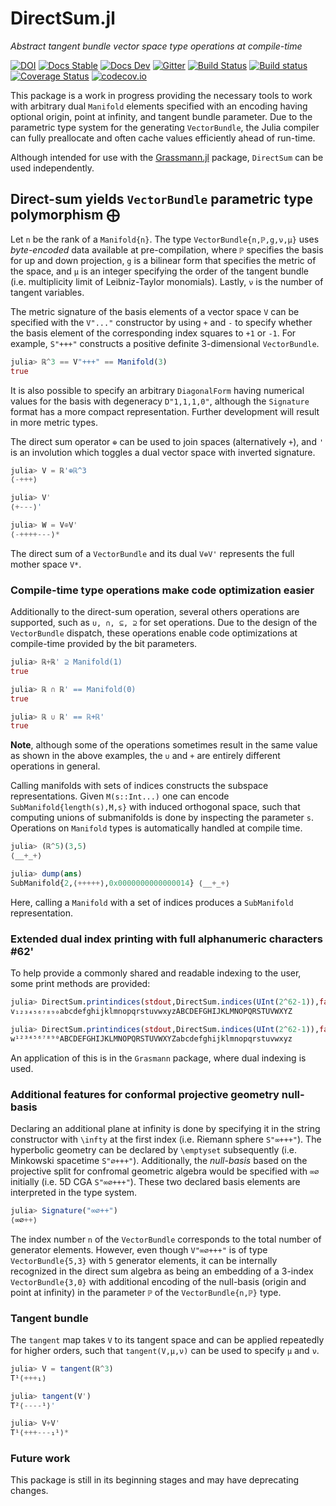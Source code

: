 # DirectSum.jl

*Abstract tangent bundle vector space type operations at compile-time*

[![DOI](https://zenodo.org/badge/169765288.svg)](https://zenodo.org/badge/latestdoi/169765288)
[![Docs Stable](https://img.shields.io/badge/docs-stable-blue.svg)](https://grassmann.crucialflow.com/stable)
[![Docs Dev](https://img.shields.io/badge/docs-dev-blue.svg)](https://grassmann.crucialflow.com/dev)
[![Gitter](https://badges.gitter.im/Grassmann-jl/community.svg)](https://gitter.im/Grassmann-jl/community?utm_source=badge&utm_medium=badge&utm_campaign=pr-badge)
[![Build Status](https://travis-ci.org/chakravala/DirectSum.jl.svg?branch=master)](https://travis-ci.org/chakravala/DirectSum.jl)
[![Build status](https://ci.appveyor.com/api/projects/status/ipaggdeq2f1509pl?svg=true)](https://ci.appveyor.com/project/chakravala/directsum-jl)
[![Coverage Status](https://coveralls.io/repos/chakravala/DirectSum.jl/badge.svg?branch=master&service=github)](https://coveralls.io/github/chakravala/DirectSum.jl?branch=master)
[![codecov.io](https://codecov.io/github/chakravala/DirectSum.jl/coverage.svg?branch=master)](https://codecov.io/github/chakravala/DirectSum.jl?branch=master)

This package is a work in progress providing the necessary tools to work with arbitrary dual `Manifold` elements specified with an encoding having optional origin, point at infinity, and tangent bundle parameter. Due to the parametric type system for the generating `VectorBundle`, the Julia compiler can fully preallocate and often cache values efficiently ahead of run-time.

Although intended for use with the [Grassmann.jl](https://github.com/chakravala/Grassmann.jl) package, `DirectSum` can be used independently.

## Direct-sum yields `VectorBundle` parametric type polymorphism ⨁

Let `n` be the rank of a `Manifold{n}`.
The type `VectorBundle{n,ℙ,g,ν,μ}` uses *byte-encoded* data available at pre-compilation, where
`ℙ` specifies the basis for up and down projection,
`g` is a bilinear form that specifies the metric of the space,
and `μ` is an integer specifying the order of the tangent bundle (i.e. multiplicity limit of Leibniz-Taylor monomials). Lastly, `ν` is the number of tangent variables.

The metric signature of the basis elements of a vector space `V` can be specified with the `V"..."` constructor by using `+` and `-` to specify whether the basis element of the corresponding index squares to `+1` or `-1`.
For example, `S"+++"` constructs a positive definite 3-dimensional `VectorBundle`.
```julia
julia> ℝ^3 == V"+++" == Manifold(3)
true
```
It is also possible to specify an arbitrary `DiagonalForm` having numerical values for the basis with degeneracy `D"1,1,1,0"`, although the `Signature` format has a more compact representation.
Further development will result in more metric types.

The direct sum operator `⊕` can be used to join spaces (alternatively `+`), and `'` is an involution which toggles a dual vector space with inverted signature.
```julia
julia> V = ℝ'⊕ℝ^3
⟨-+++⟩

julia> V'
⟨+---⟩'

julia> W = V⊕V'
⟨-++++---⟩*
```
The direct sum of a `VectorBundle` and its dual `V⊕V'` represents the full mother space `V*`.

### Compile-time type operations make code optimization easier

Additionally to the direct-sum operation, several others operations are supported, such as `∪, ∩, ⊆, ⊇` for set operations.
Due to the design of the `VectorBundle` dispatch, these operations enable code optimizations at compile-time provided by the bit parameters.
```Julia
julia> ℝ+ℝ' ⊇ Manifold(1)
true

julia> ℝ ∩ ℝ' == Manifold(0)
true

julia> ℝ ∪ ℝ' == ℝ+ℝ'
true
```
**Note**, although some of the operations sometimes result in the same value as shown in the above examples, the `∪` and `+` are entirely different operations in general.

Calling manifolds with sets of indices constructs the subspace representations.
Given `M(s::Int...)` one can encode `SubManifold{length(s),M,s}` with induced orthogonal space, such that computing unions of submanifolds is done by inspecting the parameter ``s``.
Operations on `Manifold` types is automatically handled at compile time.
```julia
julia> (ℝ^5)(3,5)
⟨__+_+⟩

julia> dump(ans)
SubManifold{2,⟨+++++⟩,0x0000000000000014} ⟨__+_+⟩
```
Here, calling a `Manifold` with a set of indices produces a `SubManifold` representation.

### Extended dual index printing with full alphanumeric characters #62'

To help provide a commonly shared and readable indexing to the user, some print methods are provided:
```julia
julia> DirectSum.printindices(stdout,DirectSum.indices(UInt(2^62-1)),false,"v")
v₁₂₃₄₅₆₇₈₉₀abcdefghijklmnopqrstuvwxyzABCDEFGHIJKLMNOPQRSTUVWXYZ

julia> DirectSum.printindices(stdout,DirectSum.indices(UInt(2^62-1)),false,"w")
w¹²³⁴⁵⁶⁷⁸⁹⁰ABCDEFGHIJKLMNOPQRSTUVWXYZabcdefghijklmnopqrstuvwxyz
```
An application of this is in the `Grasmann` package, where dual indexing is used.

### Additional features for conformal projective geometry null-basis

Declaring an additional plane at infinity is done by specifying it in the string constructor with ``\infty`` at the first index (i.e. Riemann sphere `S"∞+++"`). The hyperbolic geometry can be declared by ``\emptyset`` subsequently (i.e. Minkowski spacetime `S"∅+++"`).
Additionally, the *null-basis* based on the projective split for confromal geometric algebra would be specified with `∞∅` initially (i.e. 5D CGA `S"∞∅+++"`). These two declared basis elements are interpreted in the type system.
```julia
julia> Signature("∞∅++")
⟨∞∅++⟩
```
The index number `n` of the `VectorBundle` corresponds to the total number of generator elements. However, even though `V"∞∅+++"` is of type `VectorBundle{5,3}` with `5` generator elements, it can be internally recognized in the direct sum algebra as being an embedding of a 3-index `VectorBundle{3,0}` with additional encoding of the null-basis (origin and point at infinity) in the parameter `ℙ` of the `VectorBundle{n,ℙ}` type.

### Tangent bundle

The `tangent` map takes `V` to its tangent space and can be applied repeatedly for higher orders, such that `tangent(V,μ,ν)` can be used to specify `μ` and `ν`.
```julia
julia> V = tangent(ℝ^3)
T¹⟨+++₁⟩

julia> tangent(V')
T²⟨----¹⟩'

julia> V+V'
T¹⟨+++---₁¹⟩*
```

### Future work

This package is still in its beginning stages and may have deprecating changes.
